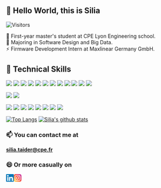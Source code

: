 ## 👋 Hello World, this is Silia 

![Visitors](https://visitor-badge.glitch.me/badge?page_id=siliataider.siliataider)

💬 First-year master's student at CPE Lyon Engineering school.  
🔭 Majoring in Software Design and Big Data.  
⚡ Firmware Development Intern at Maxlinear Germany GmbH.  

<!--- 
  <img height="180em" src="https://github-readme-stats.vercel.app/api?username=siliataider&show_icons=true&hide_border=true&&count_private=true&include_all_commits=true" />
--->
## 💼 Technical Skills

![](https://img.shields.io/badge/Code-C-informational?style=flat&logo=C&color=61DAFB)
![](https://img.shields.io/badge/Code-C++-informational?style=flat&logo=Cpp&color=764ABC)
![](https://img.shields.io/badge/Code-Python-informational?style=flat&logo=Python&color=003B57)
![](https://img.shields.io/badge/Code-JavaScript-informational?style=flat&logo=JavaScript&color=F7DF1E)
![](https://img.shields.io/badge/Code-HTML5-informational?style=flat&logo=HTML5&color=E34F26)
![](https://img.shields.io/badge/Code-PostgreSQL-informational?style=flat&logo=PostgreSQL&color=336791)
![](https://img.shields.io/badge/Code-Java-informational?style=flat&logo=Java&color=CC342D)
![](https://img.shields.io/badge/Code-Matlab-informational?style=flat&logo=Matlab&color=CC0000)
![](https://img.shields.io/badge/Code-PHP-informational?style=flat&logo=PHP&color=F7DF1E)
![](https://img.shields.io/badge/Code-Bash-informational?style=flat&logo=Bash&color=003B57)
![](https://img.shields.io/badge/Code-VHDL-informational?style=flat&logo=VHDL&color=DB7093)
![](https://img.shields.io/badge/Code-Assembly-informational?style=flat&logo=Assembly&color=0081CB)

![](https://img.shields.io/badge/Style-Bootstrap-informational?style=flat&logo=Bootstrap&color=7952B3)
![](https://img.shields.io/badge/Style-CSS3-informational?style=flat&logo=CSS3&color=1572B6)

![](https://img.shields.io/badge/Tools-Postman-informational?style=flat&logo=Postman&color=FF6C37)
![](https://img.shields.io/badge/Tools-Git-informational?style=flat&logo=Git&color=F05032)
![](https://img.shields.io/badge/Tools-GitHub-informational?style=flat&logo=GitHub&color=181717)
![](https://img.shields.io/badge/Tools-Eclipse-informational?style=flat&logo=Eclipse&color=F24E1E)
![](https://img.shields.io/badge/Tools-Jupyter-informational?style=flat&logo=Jupyter&color=CB3837)
![](https://img.shields.io/badge/Tools-Simulink-informational?style=flat&logo=Simulink&color=2C8EBB)
![](https://img.shields.io/badge/Tools-Labview-informational?style=flat&logo=Labview&color=003B57)
![](https://img.shields.io/badge/Tools-LTSpice-informational?style=flat&logo=LTSpice&color=DB7093)

<!---  ![visitors](https://visitor-badge.glitch.me/badge?page_id=page.id) --->
[![Top Langs](https://github-readme-stats.vercel.app/api/top-langs/?username=siliataider&theme=dracula)](https://github.com/anuraghazra/github-readme-stats)
[![Silia's github stats](https://github-readme-stats.vercel.app/api?username=siliataider&theme=dracula)](https://github.com/siliataider)

### 📫 You can contact me at 

**silia.taider@cpe.fr**

### 😄 Or more casually on

<a href="https://www.linkedin.com/in/silia-taider-021538176/"><img align="left" src="https://raw.githubusercontent.com/siliataider/siliataider/main/images/linkedin.svg" alt="Silia TAIDER | LinkedIn" width="21px"/></a>
<a href="https://instagram.com/yushi.95"><img align="left" src="https://raw.githubusercontent.com/siliataider/siliataider/main/images/instagram.svg" alt="Silia TAIDER | Instagram" width="21px"/></a><br/>

